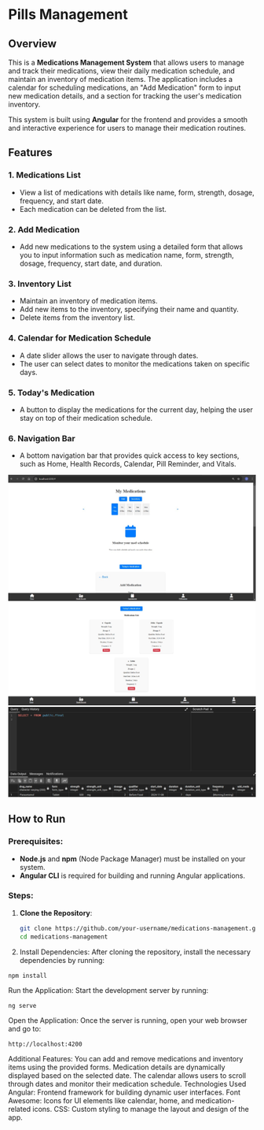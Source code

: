 # Pills Management

## Overview

This is a **Medications Management System** that allows users to manage and track their medications, view their daily medication schedule, and maintain an inventory of medication items. The application includes a calendar for scheduling medications, an "Add Medication" form to input new medication details, and a section for tracking the user's medication inventory.

This system is built using **Angular** for the frontend and provides a smooth and interactive experience for users to manage their medication routines.

## Features

### 1. Medications List
- View a list of medications with details like name, form, strength, dosage, frequency, and start date.
- Each medication can be deleted from the list.

### 2. Add Medication
- Add new medications to the system using a detailed form that allows you to input information such as medication name, form, strength, dosage, frequency, start date, and duration.

### 3. Inventory List
- Maintain an inventory of medication items.
- Add new items to the inventory, specifying their name and quantity.
- Delete items from the inventory list.

### 4. Calendar for Medication Schedule
- A date slider allows the user to navigate through dates.
- The user can select dates to monitor the medications taken on specific days.

### 5. Today's Medication
- A button to display the medications for the current day, helping the user stay on top of their medication schedule.

### 6. Navigation Bar
- A bottom navigation bar that provides quick access to key sections, such as Home, Health Records, Calendar, Pill Reminder, and Vitals.

![Frontend Dashboard](images/front.jpg)
![List](images/list.jpg)
![Backend Dashboard](images/backend.png)

## How to Run

### Prerequisites:
- **Node.js** and **npm** (Node Package Manager) must be installed on your system.
- **Angular CLI** is required for building and running Angular applications.

### Steps:

1. **Clone the Repository**:
   ```bash
   git clone https://github.com/your-username/medications-management.git
   cd medications-management

2. Install Dependencies: After cloning the repository, install the necessary dependencies by running:

```
npm install
```
Run the Application: Start the development server by running:
```
ng serve
```
Open the Application: Once the server is running, open your web browser and go to:

```
http://localhost:4200
```

Additional Features:
You can add and remove medications and inventory items using the provided forms.
Medication details are dynamically displayed based on the selected date.
The calendar allows users to scroll through dates and monitor their medication schedule.
Technologies Used
Angular: Frontend framework for building dynamic user interfaces.
Font Awesome: Icons for UI elements like calendar, home, and medication-related icons.
CSS: Custom styling to manage the layout and design of the app.
